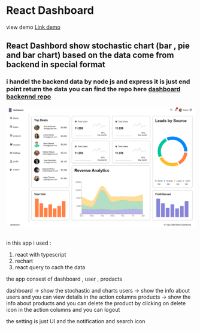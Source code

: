 # React Dashboard 
view demo [Link demo ](https://react-dashbord-basem.netlify.app/)
## React Dashbord show stochastic chart (bar , pie and bar chart) based on the data come from backend in special format 
### i handel the backend data by node js and express it is just end point return the data you can find the repo here [dashboard backennd repo](https://github.com/basemsala7/dashboard-backend)
![demo ](./screencapture-react-dashbord-basem-netlify-app-2024-04-04-17_18_34.png)<br></br> 

in this app i used : 
1. react with typescript
2. rechart
3. react query to cach the data

the app consest of dashboard , user , prodacts 

dashboard -> show the stochastic and charts 
users -> show the info about users and you can view details in the action columns
products -> show the info about products and you can delete the product by clicking on delete icon in the action columns
and you can logout 

the setting is just UI and the notification and search icon








